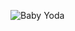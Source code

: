 ![Baby Yoda](https://www.tvinsider.com/wp-content/uploads/2019/12/the-mandalorian-baby-yoda-1014x570.jpeg)
